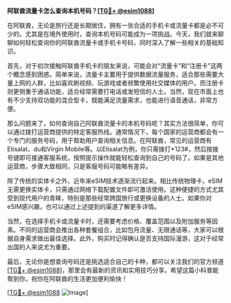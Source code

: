 **阿联酋流量卡怎么查询本机号码？[[TG💪+ @esim1088](https://t.me/s/esim1088)]**

在阿联酋，无论是旅行还是长期居住，拥有一张合适的手机卡或流量卡都是必不可少的。尤其是在境外使用时，查询本机号码可能成为一项挑战。今天，我们就来聊聊如何轻松查询你的阿联酋流量卡或手机卡号码，同时深入了解一些相关的基础知识。

首先，对于初次接触阿联酋手机卡的朋友来说，可能会对“流量卡”和“注册卡”这两个概念感到困惑。简单来说，流量卡主要用于提供数据流量服务，适合那些需要大量上网的人群，比如喜欢刷视频、玩游戏或者频繁使用社交媒体的用户。而注册卡则更侧重于通话功能，适合经常需要打电话或发短信的人士。当然，现在市面上也有不少支持双功能的混合型卡，既能满足流量需求，也能进行语音通话，非常方便。

那么问题来了，如何查询自己阿联酋流量卡的本机号码呢？其实方法很简单，你可以通过拨打运营商提供的特定客服热线。通常情况下，每个国家的运营商都会有一个专门的服务号码，用于帮助用户查询相关信息。在阿联酋，常见的运营商有Etisalat、du和Virgin Mobile等。以Etisalat为例，你只需拨打*123#，然后按拨号键即可接通客服系统，按照提示操作就能轻松查询到自己的号码了。如果是其他运营商，步骤大致相同，只是客服号码可能略有差异。

除了传统的实体卡之外，近年来eSIM技术逐渐流行起来。相比传统物理卡，eSIM无需更换实体卡，只需通过网络下载配置文件即可激活使用。这种便捷的方式尤其受到现代用户的青睐，特别是那些经常跨国旅行或更换设备的人士。如果你对eSIM感兴趣，也可以通过上述提到的渠道了解更多详情。

当然，在选择手机卡或流量卡时，还需要考虑价格、覆盖范围以及附加服务等因素。不同的运营商会推出各种套餐组合，比如包月流量、无限通话等，大家可以根据自身需求做出最佳选择。此外，购买时记得确认是否支持国际漫游，这对于经常出国的人来说尤为重要。

最后，无论你是想查询号码还是挑选适合自己的卡种，都可以关注我们的官方频道[[TG💪+ @esim1088](https://t.me/s/esim1088)]，那里会有最新的资讯和实用技巧分享。希望这篇小科普能帮到你，祝你在阿联酋的生活更加便利愉快！

[[TG💪+ @esim1088](https://t.me/s/esim1088) ![Image](https://i.postimg.cc/4NQfJmqS/Snipaste-2025-05-13-00-14-12.png)]